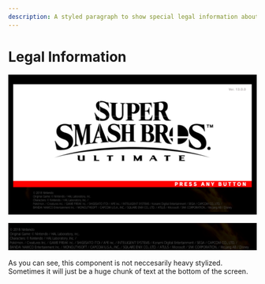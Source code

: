 ```yaml
---
description: A styled paragraph to show special legal information about the game.
---
```


# Legal Information

![Full Title Screen with Legal information](<../.gitbook/assets/super smash bros ultimate title screen>)

![The Legal Information Text component.](<../.gitbook/assets/image (4).png>)

As you can see, this component is not neccesarily heavy stylized. Sometimes it will just be a huge chunk of text at the bottom of the screen.
